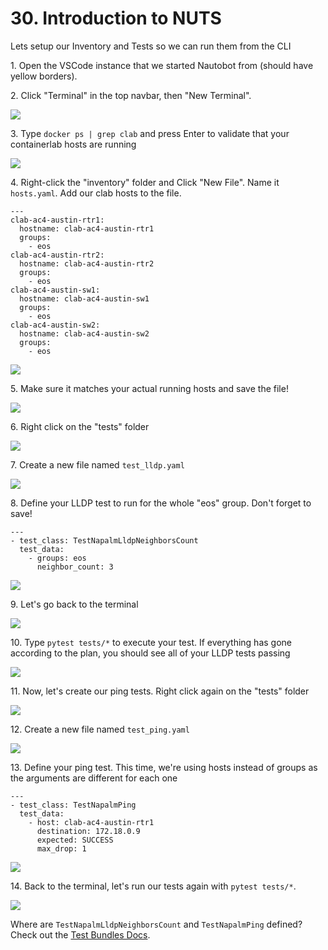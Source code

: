 # 30. Introduction to NUTS

Lets setup our Inventory and Tests so we can run them from the CLI

1\. Open the VSCode instance that we started Nautobot from (should have yellow borders).


2\. Click "Terminal" in the top navbar, then "New Terminal".

![](https://ajeuwbhvhr.cloudimg.io/https://colony-recorder.s3.amazonaws.com/files/2025-05-24/5f3625d8-c96e-44a3-b816-32f4887606dd/ascreenshot.jpeg?tl_px=0,0&br_px=1376,769&force_format=jpeg&q=100&width=1120.0&wat=1&wat_opacity=1&wat_gravity=northwest&wat_url=https://colony-recorder.s3.amazonaws.com/images/watermarks/FB923C_standard.png&wat_pad=358,-23)


3\. Type `docker ps | grep clab` and press Enter to validate that your containerlab hosts are running

![](https://ajeuwbhvhr.cloudimg.io/https://colony-recorder.s3.amazonaws.com/files/2025-05-24/e8928f8f-9350-46c6-b9f9-f14b0891c281/ascreenshot.jpeg?tl_px=0,118&br_px=1800,1125&force_format=jpeg&q=100&width=1120.0)


4\. Right-click the "inventory" folder and Click "New File". Name it `hosts.yaml`. Add our clab hosts to the file.

```
---
clab-ac4-austin-rtr1:
  hostname: clab-ac4-austin-rtr1
  groups:
    - eos
clab-ac4-austin-rtr2:
  hostname: clab-ac4-austin-rtr2
  groups:
    - eos
clab-ac4-austin-sw1:
  hostname: clab-ac4-austin-sw1
  groups:
    - eos
clab-ac4-austin-sw2:
  hostname: clab-ac4-austin-sw2
  groups:
    - eos
```

![](https://ajeuwbhvhr.cloudimg.io/https://colony-recorder.s3.amazonaws.com/files/2025-05-24/b4c7ba82-3863-4cae-a34f-44208f9fb937/ascreenshot.jpeg?tl_px=423,0&br_px=1800,769&force_format=jpeg&q=100&width=1120.0&wat=1&wat_opacity=1&wat_gravity=northwest&wat_url=https://colony-recorder.s3.amazonaws.com/images/watermarks/FB923C_standard.png&wat_pad=748,271)


5\. Make sure it matches your actual running hosts and save the file!

![](https://ajeuwbhvhr.cloudimg.io/https://colony-recorder.s3.amazonaws.com/files/2025-05-24/ce7c2957-bf1c-4660-8298-3e9fde9a9f99/ascreenshot.jpeg?tl_px=0,0&br_px=1376,769&force_format=jpeg&q=100&width=1120.0&wat=1&wat_opacity=1&wat_gravity=northwest&wat_url=https://colony-recorder.s3.amazonaws.com/images/watermarks/FB923C_standard.png&wat_pad=157,75)


6\. Right click on the "tests" folder

![](https://ajeuwbhvhr.cloudimg.io/https://colony-recorder.s3.amazonaws.com/files/2025-05-24/4ec9846b-1f3f-45f9-b47a-b57731cc81b9/ascreenshot.jpeg?tl_px=423,24&br_px=1800,793&force_format=jpeg&q=100&width=1120.0&wat=1&wat_opacity=1&wat_gravity=northwest&wat_url=https://colony-recorder.s3.amazonaws.com/images/watermarks/FB923C_standard.png&wat_pad=732,276)


7\. Create a new file named `test_lldp.yaml`

![](https://ajeuwbhvhr.cloudimg.io/https://colony-recorder.s3.amazonaws.com/files/2025-05-24/a9421fdf-fddc-4e49-92d8-24d462d2874e/ascreenshot.jpeg?tl_px=423,37&br_px=1800,806&force_format=jpeg&q=100&width=1120.0&wat=1&wat_opacity=1&wat_gravity=northwest&wat_url=https://colony-recorder.s3.amazonaws.com/images/watermarks/FB923C_standard.png&wat_pad=780,277)


8\. Define your LLDP test to run for the whole "eos" group. Don't forget to save!

```
---
- test_class: TestNapalmLldpNeighborsCount
  test_data:
    - groups: eos
      neighbor_count: 3
```

![](https://ajeuwbhvhr.cloudimg.io/https://colony-recorder.s3.amazonaws.com/files/2025-05-24/c87ca075-1d53-44a2-a28a-b9dd114f8759/ascreenshot.jpeg?tl_px=0,0&br_px=1800,1006&force_format=jpeg&q=100&width=1120.0)


9\. Let's go back to the terminal

![](https://ajeuwbhvhr.cloudimg.io/https://colony-recorder.s3.amazonaws.com/files/2025-05-24/b044b183-1cec-4974-99b1-f29e5a245994/ascreenshot.jpeg?tl_px=108,355&br_px=1484,1125&force_format=jpeg&q=100&width=1120.0&wat=1&wat_opacity=1&wat_gravity=northwest&wat_url=https://colony-recorder.s3.amazonaws.com/images/watermarks/FB923C_standard.png&wat_pad=524,441)


10\. Type `pytest tests/*` to execute your test. If everything has gone according to the plan, you should see all of your LLDP tests passing

![](https://ajeuwbhvhr.cloudimg.io/https://colony-recorder.s3.amazonaws.com/files/2025-05-24/b7fdcff8-8ba1-466a-a076-cd6baa5a8c6e/ascreenshot.jpeg?tl_px=0,118&br_px=1800,1125&force_format=jpeg&q=100&width=1120.0)


11\. Now, let's create our ping tests. Right click again on the "tests" folder

![](https://ajeuwbhvhr.cloudimg.io/https://colony-recorder.s3.amazonaws.com/files/2025-05-24/704fb927-7589-45f2-9c36-6b11c1f71879/ascreenshot.jpeg?tl_px=423,19&br_px=1800,788&force_format=jpeg&q=100&width=1120.0&wat=1&wat_opacity=1&wat_gravity=northwest&wat_url=https://colony-recorder.s3.amazonaws.com/images/watermarks/FB923C_standard.png&wat_pad=742,277)


12\. Create a new file named `test_ping.yaml`

![](https://ajeuwbhvhr.cloudimg.io/https://colony-recorder.s3.amazonaws.com/files/2025-05-24/5e852344-7268-4209-a3b9-de96993ce38f/ascreenshot.jpeg?tl_px=423,31&br_px=1800,800&force_format=jpeg&q=100&width=1120.0&wat=1&wat_opacity=1&wat_gravity=northwest&wat_url=https://colony-recorder.s3.amazonaws.com/images/watermarks/FB923C_standard.png&wat_pad=777,277)


13\. Define your ping test. This time, we're using hosts instead of groups as the arguments are different for each one

```
---
- test_class: TestNapalmPing
  test_data:
    - host: clab-ac4-austin-rtr1
      destination: 172.18.0.9
      expected: SUCCESS
      max_drop: 1
```

![](https://ajeuwbhvhr.cloudimg.io/https://colony-recorder.s3.amazonaws.com/files/2025-05-24/51b8d021-39cf-4103-9db8-90895275b541/ascreenshot.jpeg?tl_px=0,0&br_px=1800,1006&force_format=jpeg&q=100&width=1120.0)


14\. Back to the terminal, let's run our tests again with `pytest tests/*`.

![](https://ajeuwbhvhr.cloudimg.io/https://colony-recorder.s3.amazonaws.com/files/2025-05-24/cc516940-3ff3-48ec-a7a0-2255d58de7b9/ascreenshot.jpeg?tl_px=0,118&br_px=1800,1125&force_format=jpeg&q=100&width=1120.0)


Where are `TestNapalmLldpNeighborsCount` and `TestNapalmPing` defined? Check out the [Test Bundles Docs](https://nuts.readthedocs.io/en/latest/testbundles/alltestbundles.html).